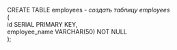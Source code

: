CREATE TABLE employees  - *создать таблицу employees*  
(  
id SERIAL PRIMARY KEY,   
employee_name VARCHAR(50) NOT NULL  
);   



